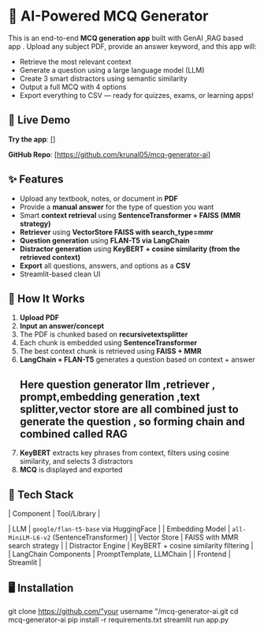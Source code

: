 # 📘 AI-Powered MCQ Generator

This is an end-to-end **MCQ generation app** built with  GenAI ,RAG based app  . Upload any subject PDF, provide an answer keyword, and this app will:

- Retrieve the most relevant context
- Generate a question using a large language model (LLM)
- Create 3 smart distractors using semantic similarity
- Output a full MCQ with 4 options
- Export everything to CSV — ready for quizzes, exams, or learning apps!



## 🚀 Live Demo

**Try the app**: []

**GitHub Repo**: [https://github.com/krunal05/mcq-generator-ai]



## ✨ Features

-  Upload any textbook, notes, or document in **PDF**
-  Provide a **manual answer** for the type of question you want
-  Smart **context retrieval** using **SentenceTransformer + FAISS (MMR strategy)**
-  **Retriever** using **VectorStore FAISS with search_type=mmr**
-  **Question generation** using **FLAN-T5 via LangChain**
-  **Distractor generation** using **KeyBERT + cosine similarity (from the retrieved context)**
-  **Export** all questions, answers, and options as a **CSV**
-  Streamlit-based clean UI


## 🧠 How It Works

1. **Upload PDF**
2. **Input an answer/concept** 
3. The PDF is chunked based on **recursivetextsplitter**
4. Each chunk is embedded using **SentenceTransformer**
5. The best context chunk is retrieved using **FAISS + MMR**
6. **LangChain + FLAN-T5** generates a question based on context + answer
     ## Here question generator llm ,retriever , prompt,embedding generation ,text splitter,vector store are all combined just to generate the question , so forming chain and combined called RAG ##
7. **KeyBERT** extracts key phrases from context, filters using cosine similarity, and selects 3 distractors
8. **MCQ** is displayed and exported


## 🔧 Tech Stack

| Component             | Tool/Library                              |

| LLM                   |  `google/flan-t5-base` via HuggingFace    |
| Embedding Model       |  `all-MiniLM-L6-v2` (SentenceTransformer) |
| Vector Store          |  FAISS with MMR search strategy           |
| Distractor Engine     |  KeyBERT + cosine similarity filtering    |
| LangChain Components  |  PromptTemplate, LLMChain                 |
| Frontend              |  Streamlit                                |



## 🖥️ Installation


git clone https://github.com/"your username "/mcq-generator-ai.git
cd mcq-generator-ai
pip install -r requirements.txt
streamlit run app.py
